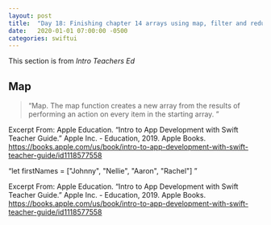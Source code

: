 ```yaml
---
layout: post
title:  "Day 18: Finishing chapter 14 arrays using map, filter and reduce "
date:   2020-01-01 07:00:00 -0500
categories: swiftui
---
```


This section is from _Intro Teachers Ed_

## Map

>“Map. The map function creates a new array from the results of performing an action on every item in the starting array.
”

Excerpt From: Apple Education. “Intro to App Development with Swift Teacher Guide.” Apple Inc. - Education, 2019. Apple Books. https://books.apple.com/us/book/intro-to-app-development-with-swift-teacher-guide/id1118577558

“let firstNames = ["Johnny", "Nellie", "Aaron", "Rachel"]
”

Excerpt From: Apple Education. “Intro to App Development with Swift Teacher Guide.” Apple Inc. - Education, 2019. Apple Books. https://books.apple.com/us/book/intro-to-app-development-with-swift-teacher-guide/id1118577558


